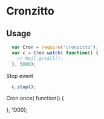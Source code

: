 Cronzitto
================================

## Usage
```js
  var Cron = require('cronzitto');
  var c = Cron.watch( function() {
    // Mail.getAll();
  }, 5000);
```

Stop event
```js
  c.stop();
```

Cron.once( function() {

}, 1000);
